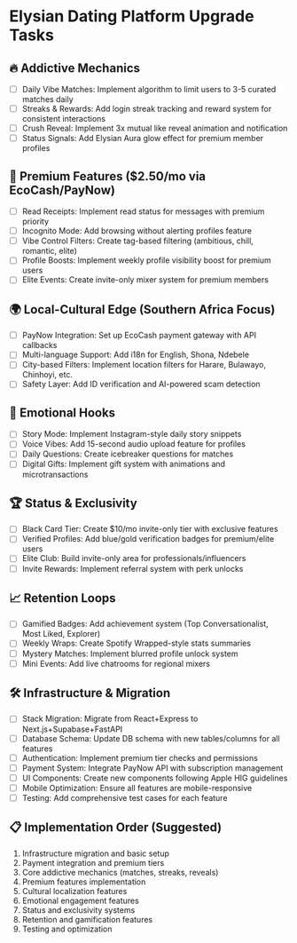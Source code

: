 # Elysian Dating Platform Upgrade Tasks

## 🔥 Addictive Mechanics

- [ ] Daily Vibe Matches: Implement algorithm to limit users to 3-5 curated matches daily
- [ ] Streaks & Rewards: Add login streak tracking and reward system for consistent interactions
- [ ] Crush Reveal: Implement 3x mutual like reveal animation and notification
- [ ] Status Signals: Add Elysian Aura glow effect for premium member profiles

## 💎 Premium Features ($2.50/mo via EcoCash/PayNow)

- [ ] Read Receipts: Implement read status for messages with premium priority
- [ ] Incognito Mode: Add browsing without alerting profiles feature
- [ ] Vibe Control Filters: Create tag-based filtering (ambitious, chill, romantic, elite)
- [ ] Profile Boosts: Implement weekly profile visibility boost for premium users
- [ ] Elite Events: Create invite-only mixer system for premium members

## 🌍 Local-Cultural Edge (Southern Africa Focus)

- [ ] PayNow Integration: Set up EcoCash payment gateway with API callbacks
- [ ] Multi-language Support: Add i18n for English, Shona, Ndebele
- [ ] City-based Filters: Implement location filters for Harare, Bulawayo, Chinhoyi, etc.
- [ ] Safety Layer: Add ID verification and AI-powered scam detection

## 💌 Emotional Hooks

- [ ] Story Mode: Implement Instagram-style daily story snippets
- [ ] Voice Vibes: Add 15-second audio upload feature for profiles
- [ ] Daily Questions: Create icebreaker questions for matches
- [ ] Digital Gifts: Implement gift system with animations and microtransactions

## 🏆 Status & Exclusivity

- [ ] Black Card Tier: Create $10/mo invite-only tier with exclusive features
- [ ] Verified Profiles: Add blue/gold verification badges for premium/elite users
- [ ] Elite Club: Build invite-only area for professionals/influencers
- [ ] Invite Rewards: Implement referral system with perk unlocks

## 📈 Retention Loops

- [ ] Gamified Badges: Add achievement system (Top Conversationalist, Most Liked, Explorer)
- [ ] Weekly Wraps: Create Spotify Wrapped-style stats summaries
- [ ] Mystery Matches: Implement blurred profile unlock system
- [ ] Mini Events: Add live chatrooms for regional mixers

## 🛠 Infrastructure & Migration

- [ ] Stack Migration: Migrate from React+Express to Next.js+Supabase+FastAPI
- [ ] Database Schema: Update DB schema with new tables/columns for all features
- [ ] Authentication: Implement premium tier checks and permissions
- [ ] Payment System: Integrate PayNow API with subscription management
- [ ] UI Components: Create new components following Apple HIG guidelines
- [ ] Mobile Optimization: Ensure all features are mobile-responsive
- [ ] Testing: Add comprehensive test cases for each feature

## 📋 Implementation Order (Suggested)

1. Infrastructure migration and basic setup
2. Payment integration and premium tiers
3. Core addictive mechanics (matches, streaks, reveals)
4. Premium features implementation
5. Cultural localization features
6. Emotional engagement features
7. Status and exclusivity systems
8. Retention and gamification features
9. Testing and optimization
